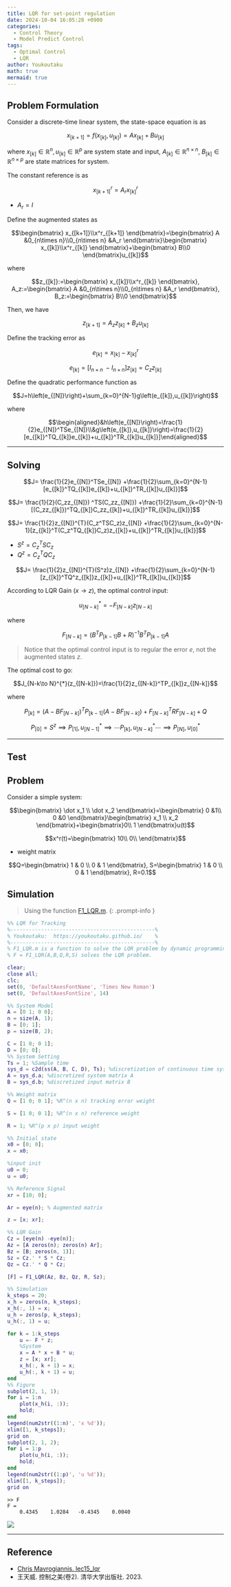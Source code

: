 ```yaml
---
title: LQR for set-point regulation
date: 2024-10-04 16:05:28 +0900
categories:
  - Control Theory
  - Model Predict Control
tags:
  - Optimal Control
  - LQR
author: Youkoutaku
math: true
mermaid: true
---
```


## Problem Formulation
Consider a discrete-time linear system, the state-space equation is as 

$$x_{[k+1]}=f(x_{[k]},u_{[k]})=Ax_{[k]}+Bu_{[k]}$$

where $x_{[k]}\in\mathbb{R}^n,u_{[k]}\in\mathbb{R}^p$ are system state and input, $A_{[k]}\in\mathbb{R}^{n\times n}$, $B_{[k]}\in\mathbb{R}^{n\times p}$ are state matrices for system.

The constant reference is as

$$x^r_{[k+1]}=A_rx^r_{[k]}$$
- $A_r=I$

Define the augmented states as

$$\begin{bmatrix}
x_{[k+1]}\\x^r_{[k+1]}
\end{bmatrix}=\begin{bmatrix}
A &0_{n\times n}\\0_{n\times n} &A_r
\end{bmatrix}\begin{bmatrix}
x_{[k]}\\x^r_{[k]}
\end{bmatrix}+\begin{bmatrix}
B\\0
\end{bmatrix}u_{[k]}$$

where

$$z_{[k]}:=\begin{bmatrix}
x_{[k]}\\x^r_{[k]}
\end{bmatrix}, A_z:=\begin{bmatrix}
A &0_{n\times n}\\0_{n\times n} &A_r
\end{bmatrix}, B_z:=\begin{bmatrix}
B\\0
\end{bmatrix}$$

Then, we have

$$z_{[k+1]}=A_zz_{[k]}+B_zu_{[k]}$$

Define the tracking error as

$$e_{[k]}=x_{[k]}-x^r_{[k]}$$

$$e_{[k]}=[I_{n\times n}\;-I_{n\times n}]z_{[k]}=C_zz_{[k]}$$

Define the quadratic performance function as

$$J=h\left(e_{[N]}\right)+\sum_{k=0}^{N-1}g\left(e_{[k]},u_{[k]}\right)$$

where

$$\begin{aligned}&h\left(e_{[N]}\right)=\frac{1}{2}e_{[N]}^TSe_{[N]}\\&g\left(e_{[k]},u_{[k]}\right)=\frac{1}{2}[e_{[k]}^TQ_{[k]}e_{[k]}+u_{[k]}^TR_{[k]}u_{[k]}]\end{aligned}$$

---

## Solving

$$J= \frac{1}{2}e_{[N]}^TSe_{[N]} +\frac{1}{2}\sum_{k=0}^{N-1}[e_{[k]}^TQ_{[k]}e_{[k]}+u_{[k]}^TR_{[k]}u_{[k]}]$$

$$J= \frac{1}{2}(C_zz_{[N]}) ^TS(C_zz_{[N]}) +\frac{1}{2}\sum_{k=0}^{N-1}[(C_zz_{[k]})^TQ_{[k]}C_zz_{[k]}+u_{[k]}^TR_{[k]}u_{[k]}]$$

$$J= \frac{1}{2}z_{[N]}^{T}(C_z^TSC_z)z_{[N]} +\frac{1}{2}\sum_{k=0}^{N-1}[z_{[k]}^T(C_z^TQ_{[k]}C_z)z_{[k]}+u_{[k]}^TR_{[k]}u_{[k]}]$$

- $S^z=C_z^TSC_z$
- $Q^z=C_z^TQC_z$

$$J= \frac{1}{2}z_{[N]}^{T}(S^z)z_{[N]} +\frac{1}{2}\sum_{k=0}^{N-1}[z_{[k]}^TQ^z_{[k]}z_{[k]}+u_{[k]}^TR_{[k]}u_{[k]}]$$

According to LQR Gain ($x \to z$),  the optimal control input:

$$u^*_{[N-k]}=-F_{[N-k]}z_{[N-k]}$$

where

$$F_{[N-k]}=(B^{T}P_{[k-1]}B+R)^{-1}B^{T}P_{[k-1]}A$$

> Notice that the optimal control input is to regular the error $e$, not the augmented states $z$.

The optimal cost to go:

$$J_{N-k\to N}^{*}(z_{[N-k]})=\frac{1}{2}z_{[N-k]}^TP_{[k]}z_{[N-k]}$$

where

$$P_{[k]}=(A-BF_{[N-k]})^TP_{[k-1]}(A-BF_{[N-k]})+F_{[N-k]}^TRF_{[N-k]}+Q$$

$$P_{[0]}=S^z\implies P_{[1]}, u^*_{[N-1]}\implies \cdots P_{[k]}, u^*_{[N-k]} \cdots \implies  P_{[N]}, u^*_{[0]}$$

---

## Test
## Problem
Consider a simple system:

$$\begin{bmatrix}
\dot x_1 \\ \dot x_2
\end{bmatrix}=\begin{bmatrix}
0 &1\\ 0 &0
\end{bmatrix}\begin{bmatrix}
x_1 \\ x_2
\end{bmatrix}+\begin{bmatrix}0\\ 1
\end{bmatrix}u(t)$$

$$x^r(t)=\begin{bmatrix}
10\\
0\\
\end{bmatrix}$$

- weight matrix

$$Q=\begin{bmatrix}
1 & 0 \\ 0 & 1
\end{bmatrix}, S=\begin{bmatrix}
1 & 0 \\ 0 & 1
\end{bmatrix}, R=0.1$$

## Simulation

> Using the function [F1_LQR.m](http://127.0.0.1:4000/posts/LQR-for-Discrete-time-Systems/#matlab).
{: .prompt-info }

```matlab
%% LQR for Tracking
%-----------------------------------------------%
% Youkoutaku:  https://youkoutaku.github.io/    %
%-----------------------------------------------%
% F1_LQR.m is a function to solve the LQR problem by dynamic programming.
% F = F1_LQR(A,B,Q,R,S) solves the LQR problem.

clear;
close all;
clc;
set(0, 'DefaultAxesFontName', 'Times New Roman')
set(0, 'DefaultAxesFontSize', 14)

%% System Model
A = [0 1; 0 0];
n = size(A, 1);
B = [0; 1];
p = size(B, 2);

C = [1 0; 0 1];
D = [0; 0];
%% System Setting
Ts = 1; %Sample time
sys_d = c2d(ss(A, B, C, D), Ts); %discretization of continuous time system
A = sys_d.a; %discretized system matrix A
B = sys_d.b; %discretized input matrix B

%% Weight matrix
Q = [1 0; 0 1]; %R^(n x n) tracking error weight

S = [1 0; 0 1]; %R^(n x n) reference weight

R = 1; %R^(p x p) input weight

%% Initial state
x0 = [0; 0];
x = x0;

%input init
u0 = 0;
u = u0;

%% Reference Signal
xr = [10; 0];

Ar = eye(n); % Augmented matrix

z = [x; xr];

%% LQR Gain
Cz = [eye(n) -eye(n)];
Az = [A zeros(n); zeros(n) Ar];
Bz = [B; zeros(n, 1)];
Sz = Cz.' * S * Cz;
Qz = Cz.' * Q * Cz;

[F] = F1_LQR(Az, Bz, Qz, R, Sz);

%% Simulation
k_steps = 20;
x_h = zeros(n, k_steps);
x_h(:, 1) = x;
u_h = zeros(p, k_steps);
u_h(:, 1) = u;

for k = 1:k_steps
    u =- F * z;
    %System
    x = A * x + B * u;
    z = [x; xr];
    x_h(:, k + 1) = x;
    u_h(:, k + 1) = u;
end
%% Figure
subplot(2, 1, 1);
for i = 1:n
    plot(x_h(i, :));
    hold;
end
legend(num2str((1:n)', 'x %d'));
xlim([1, k_steps]);
grid on
subplot(2, 1, 2);
for i = 1:p
    plot(u_h(i, :));
    hold;
end
legend(num2str((1:p)', 'u %d'));
xlim([1, k_steps]);
grid on
```

```terminal
>> F
F =   
	0.4345    1.0284   -0.4345    0.0040
```

![](/src/MPC/LQR-c.png)

---
## Reference
- [Chris Mavrogiannis. lec15_lqr](https://courses.cs.washington.edu/courses/cse478/20wi/site/resources/lec15_lqr.pdf#:~:text=LQR%20Tracking%20The%20method%20described%20in%20Algorithm%206%20will%20not)
- 王天威. 控制之美(卷2). 清华大学出版社. 2023.